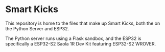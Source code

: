 # Smart Kicks

This repository is home to the files that make up Smart Kicks, both the on the Python Server and ESP32.


The Python server runs using a Flask sandbox, and the ESP32 is specifically a ESP32-S2 Saola 1R Dev Kit featuring ESP32-S2 WROVER.
